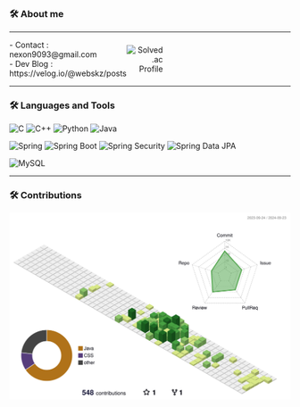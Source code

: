 ### 🛠️ About me
---
<div style="display: flex; justify-content: space-between; align-items: center; width: 30%;">
  <div style="flex: 1;">
    - Contact : nexon9093@gmail.com <br>
    - Dev Blog : https://velog.io/@webskz/posts
  </div>
  <div align = "right">
    <img src="http://mazassumnida.wtf/api/v2/generate_badge?boj=nexon9093" alt="Solved.ac Profile">
  </div>
</div>

---
### 🛠️ Languages and Tools

![C](https://img.shields.io/badge/C-A8B9CC?style=flat-square&logo=c&logoColor=white)
![C++](https://img.shields.io/badge/C++-00599C?style=flat-square&logo=c%2B%2B&logoColor=white)
![Python](https://img.shields.io/badge/Python-3776AB?style=flat-square&logo=python&logoColor=white)
![Java](https://img.shields.io/badge/Java-007396?style=flat-square&logo=java&logoColor=white)

![Spring](https://img.shields.io/badge/Spring-6DB33F?style=flat-square&logo=spring&logoColor=white)
![Spring Boot](https://img.shields.io/badge/Spring%20Boot-6DB33F?style=flat-square&logo=springboot&logoColor=white)
![Spring Security](https://img.shields.io/badge/Spring%20Security-6DB33F?style=flat-square&logo=springsecurity&logoColor=white)
![Spring Data JPA](https://img.shields.io/badge/Spring%20Data%20JPA-6DB33F?style=flat-square&logo=spring&logoColor=white)

![MySQL](https://img.shields.io/badge/MySQL-4479A1?style=flat-square&logo=mysql&logoColor=white)

---

### 🛠️ Contributions
![](./profile-3d-contrib/profile-green-animate.svg)
